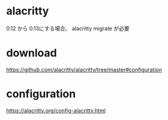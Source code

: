 # alacritty
0.12 から 0.13にする場合、 alacritty migrate が必要

# download
https://github.com/alacritty/alacritty/tree/master#configuration

# configuration
https://alacritty.org/config-alacritty.html
